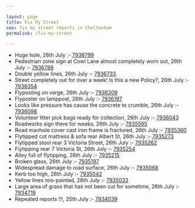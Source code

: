 ```yaml
---

layout: page
title: Fix My Street
seo: fix my street reports in Cheltenham
permalink: /fix-my-street

---
```


<!-- fix_marker starts -->

- Huge hole, 26th July :- [7936799](https://www.fixmystreet.com/report/7936799)
- Pedestrian zone sign at Cowl Lane almost completely worn out, 26th July :- [7936788](https://www.fixmystreet.com/report/7936788)
- Double yellow lines, 26th July :- [7936733](https://www.fixmystreet.com/report/7936733)
- Street completely out for over a week! Is this a new Policy?, 26th July :- [7936354](https://www.fixmystreet.com/report/7936354)
- Flyposting on verge, 26th July :- [7936209](https://www.fixmystreet.com/report/7936209)
- Flyposter on lamppost, 26th July :- [7936197](https://www.fixmystreet.com/report/7936197)
- Looks like pressure has cause the concrete to crumble, 26th July :- [7936098](https://www.fixmystreet.com/report/7936098)
- Volunteer litter pick bags ready for collection, 26th July :- [7936043](https://www.fixmystreet.com/report/7936043)
- Roadworks sign there for weeks, 26th July :- [7935595](https://www.fixmystreet.com/report/7935595)
- Road manhole cover cast iron frame is fractured, 26th July :- [7935360](https://www.fixmystreet.com/report/7935360)
- Flytipped cot mattress & sofa rear Albert St, 26th July :- [7935273](https://www.fixmystreet.com/report/7935273)
- Flytipped stool rear 3 Victoria Street, 26th July :- [7935262](https://www.fixmystreet.com/report/7935262)
- Flytipping rear 7 Victoria St, 26th July :- [7935254](https://www.fixmystreet.com/report/7935254)
- Alley full of flytipping, 26th July :- [7935215](https://www.fixmystreet.com/report/7935215)
- Broken glass, 26th July :- [7935197](https://www.fixmystreet.com/report/7935197)
- Widespread damage to road surface, 26th July :- [7935068](https://www.fixmystreet.com/report/7935068)
- Kerb too high, 26th July :- [7935042](https://www.fixmystreet.com/report/7935042)
- Yellow lines mis-painted, 26th July :- [7935033](https://www.fixmystreet.com/report/7935033)
- Large area of grass that has not been cut for sometime, 26th July :- [7934719](https://www.fixmystreet.com/report/7934719)
- Repeated reports !!!, 25th July :- [7934039](https://www.fixmystreet.com/report/7934039)

<!-- fix_marker ends -->
